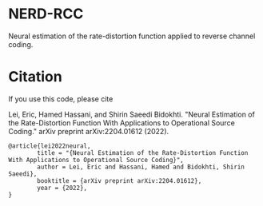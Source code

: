 # NERD-RCC
Neural estimation of the rate-distortion function applied to reverse channel coding. 

# Citation
If you use this code, please cite 

Lei, Eric, Hamed Hassani, and Shirin Saeedi Bidokhti. "Neural Estimation of the Rate-Distortion Function With Applications to Operational Source Coding." arXiv preprint arXiv:2204.01612 (2022).

    @article{lei2022neural,
            title = "{Neural Estimation of the Rate-Distortion Function With Applications to Operational Source Coding}",
            author = Lei, Eric and Hassani, Hamed and Bidokhti, Shirin Saeedi},
            booktitle = {arXiv preprint arXiv:2204.01612},
            year = {2022},
    }


